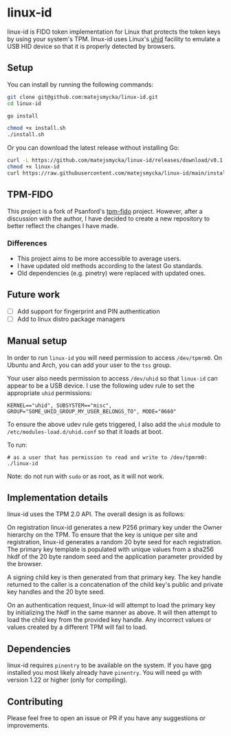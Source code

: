 # linux-id

linux-id is FIDO token implementation for Linux that protects the token keys by using your system's TPM. linux-id uses Linux's [uhid](https://github.com/psanford/uhid) facility to emulate a USB HID device so that it is properly detected by browsers.

## Setup

You can install by running the following commands:

```bash 
git clone git@github.com:matejsmycka/linux-id.git
cd linux-id

go install

chmod +x install.sh
./install.sh
```

Or you can download the latest release without installing Go:

```bash
curl -L https://github.com/matejsmycka/linux-id/releases/download/v0.1.1/linux-id_Linux_x86_64.tar.gz | tar xz
chmod +x linux-id
curl https://raw.githubusercontent.com/matejsmycka/linux-id/main/install.sh | bash
```




## TPM-FIDO

This project is a fork of Psanford's [tpm-fido](https://github.com/psanford/tpm-fido) project.
However, after a discussion with the author, I have decided to create a new repository to better reflect the changes I have made.

### Differences

- This project aims to be more accessible to average users.
- I have updated old methods according to the latest Go standards.
- Old dependencies (e.g. pinetry) were replaced with updated ones.

## Future work

- [ ] Add support for fingerprint and PIN authentication
- [ ] Add to linux distro package managers

## Manual setup

In order to run `linux-id` you will need permission to access `/dev/tpmrm0`. On Ubuntu and Arch, you can add your user to the `tss` group.

Your user also needs permission to access `/dev/uhid` so that `linux-id` can appear to be a USB device.
I use the following udev rule to set the appropriate `uhid` permissions:

```
KERNEL=="uhid", SUBSYSTEM=="misc", GROUP="SOME_UHID_GROUP_MY_USER_BELONGS_TO", MODE="0660"
```

To ensure the above udev rule gets triggered, I also add the `uhid` module to `/etc/modules-load.d/uhid.conf` so that it loads at boot.

To run:

```
# as a user that has permission to read and write to /dev/tpmrm0:
./linux-id
```
Note: do not run with `sudo` or as root, as it will not work.


##  Implementation details

linux-id uses the TPM 2.0 API. The overall design is as follows:

On registration linux-id generates a new P256 primary key under the Owner hierarchy on the TPM. To ensure that the key is unique per site and registration, linux-id generates a random 20 byte seed for each registration. The primary key template is populated with unique values from a sha256 hkdf of the 20 byte random seed and the application parameter provided by the browser.

A signing child key is then generated from that primary key. The key handle returned to the caller is a concatenation of the child key's public and private key handles and the 20 byte seed.

On an authentication request, linux-id will attempt to load the primary key by initializing the hkdf in the same manner as above. It will then attempt to load the child key from the provided key handle. Any incorrect values or values created by a different TPM will fail to load.

## Dependencies

linux-id requires `pinentry` to be available on the system. If you have gpg installed you most likely already have `pinentry`.
You will need `go` with version 1.22 or higher (only for compiling).

## Contributing

Please feel free to open an issue or PR if you have any suggestions or improvements.